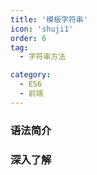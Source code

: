 ```yaml
---
title: '模板字符串'
icon: 'shuji1'
order: 6
tag:
  - 字符串方法

category:
  - ES6
  - 前端
---
```



### 语法简介

### 深入了解
